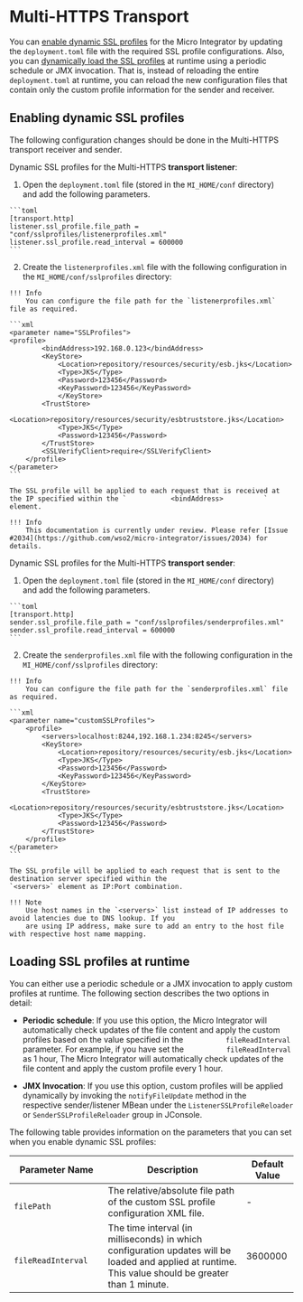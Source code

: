 # Multi-HTTPS Transport

<!--
## Synchronizing the profiles in a cluster

If you are running in a clustered environment and want your SSL profiles
to be synchronised across the cluster nodes, you can move the
`         SSLProfiles        ` parameter from
`         axis2.xml        ` to
`         <EI_HOME>/repository/deployment/server/multi_ssl_profiles.xml        `
. Then you can add the `         SSLProfilesConfigPath        `
parameter to the Multi-HTTPS transport receiver configuration in the
`         axis2.xml        ` file and point to the new destination of
the configuration.

For example, the Multi-HTTPS transport configuration in the
`         axis2.xml        ` file will now look as follows:

```
<transportReceiver name="multi-https" class="org.apache.synapse.transport.nhttp.HttpCoreNIOMultiSSLListener">
            <parameter name="port">8343</parameter>
            <parameter name="non-blocking">true</parameter>
            <parameter name="SSLProfilesConfigPath">
               <filePath>/repository/deployment/server/multi_ssl_profiles.xml</filePath>
            </parameter>
</transportReceiver>
```

To synchronise this configuration between two EI nodes, you must enable
EI clustering and the SVN-Based Deployment Synchronizer.

The `         <EI_HOME>/repository/deployments/server        `
directory will then be synchronized on the WSO2 EI nodes when the nodes
are run in a clustered environment. If you change the
`         multi_ssl_profiles.xml        ` file, you must manually reload
it into each WSO2 EI node by invoking the
`         reloadSSLProfileConfig        ` in the
`         org.apache.synapse.MultiSSLProfileReload        ` MBean in
JConsole. For more information, see [JMX-based
Monitoring](https://docs.wso2.com/display/ADMIN44x/JMX-Based+Monitoring).
-->

You can [enable dynamic SSL profiles](#enabling-dynamic-ssl-profiles) for the Micro Integrator by updating the `deployment.toml` file with the required SSL
profile configurations. Also, you can [dynamically load the SSL profiles](#loading-ssl-profiles-at-runtime) at
runtime using a periodic schedule or JMX invocation. That is, instead of reloading the entire `deployment.toml` at runtime, you can
reload the new configuration files that contain only the custom profile
information for the sender and receiver.

## Enabling dynamic SSL profiles

The following configuration changes should be done in the Multi-HTTPS
transport receiver and sender.

Dynamic SSL profiles for the Multi-HTTPS **transport listener**:

1.   Open the `deployment.toml` file (stored in the `MI_HOME/conf` directory) and add the following parameters.

    ```toml
    [transport.http]
    listener.ssl_profile.file_path = "conf/sslprofiles/listenerprofiles.xml"
    listener.ssl_profile.read_interval = 600000
    ```

2.   Create the `listenerprofiles.xml` file with the following configuration in the
    `MI_HOME/conf/sslprofiles` directory:

    !!! Info
        You can configure the file path for the `listenerprofiles.xml` file as required.

    ```xml
    <parameter name="SSLProfiles">
    <profile>
            <bindAddress>192.168.0.123</bindAddress>
            <KeyStore>
                <Location>repository/resources/security/esb.jks</Location>
                <Type>JKS</Type>
                <Password>123456</Password>
                <KeyPassword>123456</KeyPassword>
                </KeyStore>
            <TrustStore>              
                <Location>repository/resources/security/esbtruststore.jks</Location>
                <Type>JKS</Type>
                <Password>123456</Password>
            </TrustStore>
            <SSLVerifyClient>require</SSLVerifyClient>
        </profile>
    </parameter>
    ```

    The SSL profile will be applied to each request that is received at
    the IP specified within the `           <bindAddress>          `
    element.
    
    !!! Info
        This documentation is currently under review. Please refer [Issue #2034](https://github.com/wso2/micro-integrator/issues/2034) for details.

Dynamic SSL profiles for the Multi-HTTPS **transport sender**:

1.   Open the `deployment.toml` file (stored in the `MI_HOME/conf` directory) and add the following parameters.

    ```toml
    [transport.http]
    sender.ssl_profile.file_path = "conf/sslprofiles/senderprofiles.xml"
    sender.ssl_profile.read_interval = 600000
    ```

2.   Create the `senderprofiles.xml` file with the following configuration in the
    `MI_HOME/conf/sslprofiles` directory:

    !!! Info
        You can configure the file path for the `senderprofiles.xml` file as required.

    ```xml
    <parameter name="customSSLProfiles">
        <profile>
            <servers>localhost:8244,192.168.1.234:8245</servers>
            <KeyStore>
                <Location>repository/resources/security/esb.jks</Location>
                <Type>JKS</Type>
                <Password>123456</Password>
                <KeyPassword>123456</KeyPassword>
            </KeyStore>
            <TrustStore>          
                <Location>repository/resources/security/esbtruststore.jks</Location>
                <Type>JKS</Type>
                <Password>123456</Password>
            </TrustStore>
        </profile>
    </parameter>
    ```

    The SSL profile will be applied to each request that is sent to the
    destination server specified within the
    `<servers>` element as IP:Port combination.
    
    !!! Note
        Use host names in the `<servers>` list instead of IP addresses to avoid latencies due to DNS lookup. If you 
        are using IP address, make sure to add an entry to the host file with respective host name mapping.

## Loading SSL profiles at runtime

You can either use a periodic schedule or a JMX invocation to apply
custom profiles at runtime. The following section describes the two
options in detail:

-   **Periodic schedule**: If you use this option, the Micro Integrator will
    automatically check updates of the file content and apply the custom
    profiles based on the value specified in the
    `           fileReadInterval          ` parameter. For example, if
    you have set the `           fileReadInterval          ` as 1 hour,
    The Micro Integrator will automatically check updates of the file content and
    apply the custom profile every 1 hour.

-   **JMX Invocation**: If you use this option, custom profiles will be
    applied dynamically by invoking the
    `notifyFileUpdate` method in the
    respective sender/listener MBean under the
    `ListenerSSLProfileReloader` or
    `SenderSSLProfileReloader` group in JConsole.

The following table provides information on the parameters that you can
set when you enable dynamic SSL profiles:

| Parameter Name                              | Description                                                                                                                                           | Default Value |
|---------------------------------------------|-------------------------------------------------------------------------------------------------------------------------------------------------------|---------------|
| `             filePath            `         | The relative/absolute file path of the custom SSL profile configuration XML file.                                                                     | \-            |
| `             fileReadInterval            ` | The time interval (in milliseconds) in which configuration updates will be loaded and applied at runtime. This value should be greater than 1 minute. | 3600000       |
